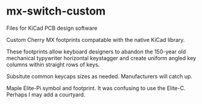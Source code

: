 # mx-switch-custom

Files for KiCad PCB design software

Custom Cherry MX footprints compatable with the native KiCad library.

These footprints allow keyboard designers to abandon the 150-year old
mechanical typywriter horizontal keystagger and create uniform angled
key columns within straight rows of keys.

Subsitute common keycaps sizes as needed. Manufacturers will catch up.

Maple Elite-Pi symbol and footprint. It was confusing to use the Elite-C.
Perhaps I may add a courtyard.
